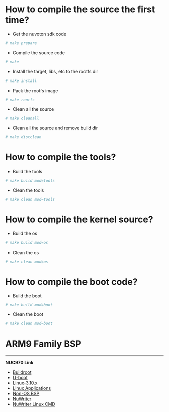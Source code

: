 # How to compile the source the first time?
* Get the nuvoton sdk code
``` bash
# make prepare
```

* Compile the source code
``` bash
# make
```

* Install the target, libs, etc to the rootfs dir
``` bash
# make install
```

* Pack the rootfs image
``` bash
# make rootfs
```

* Clean all the source
``` bash
# make cleanall
```

* Clean all the source and remove build dir
``` bash
# make distclean
```

# How to compile the tools?
* Build the tools
``` bash
# make build mod=tools
```
* Clean the tools
``` bash
# make clean mod=tools
```

# How to compile the kernel source?
* Build the os
``` bash
# make build mod=os
```
* Clean the os
``` bash
# make clean mod=os
```

# How to compile the boot code?
* Build the boot
``` bash
# make build mod=boot
```
* Clean the boot
``` bash
# make clean mod=boot
```

# ARM9 Family BSP
---
**NUC970 Link**
- [Buildroot](https://gitee.com/OpenNuvoton/NUC970_Buildroot)
- [U-boot](https://gitee.com/OpenNuvoton/NUC970_U-Boot_v2016.11)
- [Linux-3.10.x](https://gitee.com/OpenNuvoton/NUC970_Linux_Kernel)
- [Linux Applications](https://gitee.com/OpenNuvoton/NUC970_Linux_Applications)
- [Non-OS BSP](https://gitee.com/OpenNuvoton/NUC970_NonOS_BSP)
- [NuWriter](https://gitee.com/OpenNuvoton/NUC970_NuWriter)
- [NuWriter Linux CMD](https://gitee.com/OpenNuvoton/NUC970_NuWriter_CMD)

